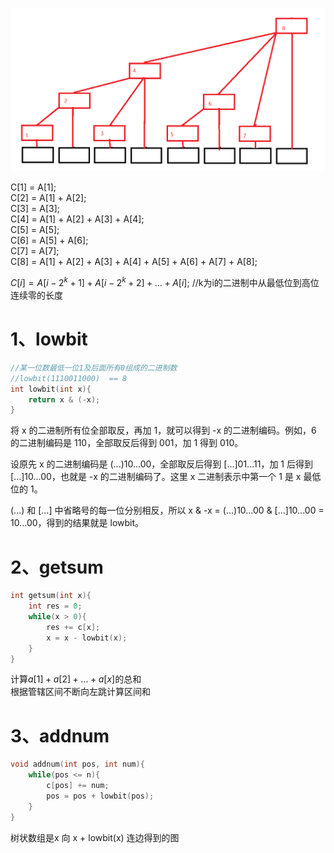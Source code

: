

![](../%E5%9B%BE/%E6%A0%91%E7%8A%B6%E6%95%B0%E7%BB%84.png)

C[1] = A[1];  
C[2] = A[1] + A[2];  
C[3] = A[3];  
C[4] = A[1] + A[2] + A[3] + A[4];  
C[5] = A[5];  
C[6] = A[5] + A[6];  
C[7] = A[7];  
C[8] = A[1] + A[2] + A[3] + A[4] + A[5] + A[6] + A[7] + A[8];   



$C[i] = A[i - 2^k+1] + A[i - 2^k+2] + ... + A[i]$;   //k为i的二进制中从最低位到高位连续零的长度


# 1、lowbit
```cpp
//某一位数最低一位1及后面所有0组成的二进制数
//lowbit(1110011000)  == 8
int lowbit(int x){
    return x & (-x);
}
```
将 x 的二进制所有位全部取反，再加 1，就可以得到 -x 的二进制编码。例如，6 的二进制编码是 110，全部取反后得到 001，加 1 得到 010。  

设原先 x 的二进制编码是 (...)10...00，全部取反后得到 [...]01...11，加 1 后得到 [...]10...00，也就是 -x 的二进制编码了。这里 x 二进制表示中第一个 1 是 x 最低位的 1。  

(...) 和 [...] 中省略号的每一位分别相反，所以 x & -x = (...)10...00 & [...]10...00 = 10...00，得到的结果就是 lowbit。


# 2、getsum
```cpp
int getsum(int x){
    int res = 0;
    while(x > 0){
        res += c[x];
        x = x - lowbit(x);
    }
}
```
计算$a[1] + a[2] + ... + a[x]$的总和  
根据管辖区间不断向左跳计算区间和

# 3、addnum
```cpp
void addnum(int pos, int num){
    while(pos <= n){
        c[pos] += num;
        pos = pos + lowbit(pos);
    }
}
```
树状数组是x 向 x + lowbit(x) 连边得到的图